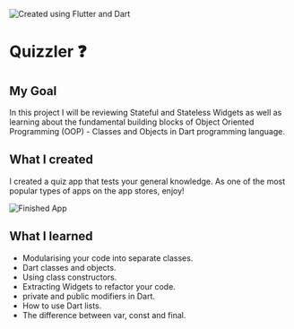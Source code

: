 ![Created using Flutter and Dart](https://user-images.githubusercontent.com/69623904/165602897-c71228c4-e392-4a3a-88d3-454b451135d1.png)


# Quizzler ❓

## My Goal

In this project I will be reviewing Stateful and Stateless Widgets as well as learning about the fundamental building blocks of Object Oriented Programming (OOP) - Classes and Objects in Dart programming language. 


## What I created

I created a quiz app that tests your general knowledge. As one of the most popular types of apps on the app stores, enjoy!

![Finished App](https://drive.google.com/file/d/11_lPZmP7FHh-EckiNwSLpUNCCLL7APex/view?usp=sharing)

## What I learned

- Modularising your code into separate classes.
- Dart classes and objects.
- Using class constructors.
- Extracting Widgets to refactor your code.
- private and public modifiers in Dart.
- How to use Dart lists.
- The difference between var, const and final.
